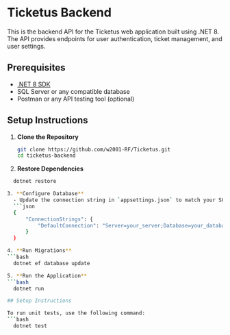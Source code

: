# Ticketus Backend

This is the backend API for the Ticketus web application built using .NET 8. The API provides endpoints for user authentication, ticket management, and user settings.

## Prerequisites

- [.NET 8 SDK](https://dotnet.microsoft.com/download/dotnet/8.0)
- SQL Server or any compatible database
- Postman or any API testing tool (optional)

## Setup Instructions

1. **Clone the Repository**
   ```bash
   git clone https://github.com/w2001-RF/Ticketus.git
   cd ticketus-backend

2. **Restore Dependencies**
 ```bash
   dotnet restore

3. **Configure Database**
   - Update the connection string in `appsettings.json` to match your SQL Server setup:
   ```json
   {
       "ConnectionStrings": {
           "DefaultConnection": "Server=your_server;Database=your_database;User Id=your_user;Password=your_password;"
       }
   }

4. **Run Migrations**
 ```bash
   dotnet ef database update

5. **Run the Application**
 ```bash
   dotnet run

## Setup Instructions

To run unit tests, use the following command:
```bash
   dotnet test